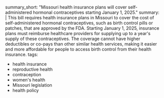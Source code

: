 summary_short: "Missouri health insurance plans will cover self-administered hormonal contraceptives starting January 1, 2025."
summary: |
  This bill requires health insurance plans in Missouri to cover the cost of self-administered hormonal contraceptives, such as birth control pills or patches, that are approved by the FDA. Starting January 1, 2025, insurance plans must reimburse healthcare providers for supplying up to a year's supply of these contraceptives. The coverage cannot have higher deductibles or co-pays than other similar health services, making it easier and more affordable for people to access birth control from their health insurance.
tags:
  - health insurance
  - reproductive health
  - contraception
  - women's health
  - Missouri legislation
  - health policy
